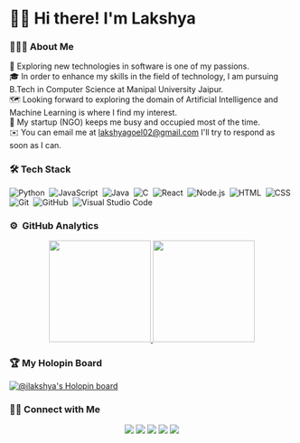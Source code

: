 # 👋🏻 Hi there! I'm Lakshya

### 🧑🏻‍💻 About Me

🎯 Exploring new technologies in software is one of my passions.\
🎓 In order to enhance my skills in the field of technology, I am pursuing B.Tech in Computer Science at Manipal University Jaipur.\
🗺️ Looking forward to exploring the domain of Artificial Intelligence and Machine Learning is where I find my interest.\
🌱 My startup (NGO) keeps me busy and occupied most of the time.\
✉️ You can email me at lakshyagoel02@gmail.com I'll try to respond as soon as I can.

### 🛠️ Tech Stack

![Python](https://img.shields.io/badge/-Python-05122A?style=flat&logo=python)&nbsp;
![JavaScript](https://img.shields.io/badge/-JavaScript-05122A?style=flat&logo=javascript)&nbsp;
![Java](https://img.shields.io/badge/-Java-05122A?style=flat&logo=Java&logoColor=FFA518)&nbsp;
![C](https://img.shields.io/badge/-C-05122A?style=flat&logo=C&logoColor=A8B9CC)&nbsp;
![React](https://img.shields.io/badge/-React-05122A?style=flat&logo=react)&nbsp;
![Node.js](https://img.shields.io/badge/-Node.js-05122A?style=flat&logo=node.js)&nbsp;
![HTML](https://img.shields.io/badge/-HTML-05122A?style=flat&logo=HTML5)&nbsp;
![CSS](https://img.shields.io/badge/-CSS-05122A?style=flat&logo=CSS3&logoColor=1572B6)&nbsp;
![Git](https://img.shields.io/badge/-Git-05122A?style=flat&logo=git)&nbsp;
![GitHub](https://img.shields.io/badge/-GitHub-05122A?style=flat&logo=github)&nbsp;
![Visual Studio Code](https://img.shields.io/badge/-Visual%20Studio%20Code-05122A?style=flat&logo=visual-studio-code&logoColor=007ACC)&nbsp;

### ⚙️ &nbsp;GitHub Analytics

<p align="center">
<a href="https://github.com/iLakshya">
  <img height="180em" src="https://github-readme-stats-eight-theta.vercel.app/api?username=iLakshya&show_icons=true&theme=algolia&include_all_commits=true&count_private=true"/>
  <img height="180em" src="https://github-readme-stats-eight-theta.vercel.app/api/top-langs/?username=iLakshya&layout=compact&langs_count=8&theme=algolia"/>
</a>
</p>

### 🏆 My Holopin Board
[![@ilakshya's Holopin board](https://holopin.me/ilakshya)](https://holopin.io/@ilakshya)

### 🤝🏻 Connect with Me

<p align="center">
<a href="https://www.linkedin.com/in/lakshya-goel-a56012157/"><img src="https://img.shields.io/badge/-Lakshya%20Goel%20-0077B5?style=flat&logo=Linkedin&logoColor=white"/></a>
<a href="mailto:lakshyagoel02@gmail.com"><img src="https://img.shields.io/badge/-lakshyagoel02@gmail.com-D14836?style=flat&logo=Gmail&logoColor=white"/></a>
<a href="https://instagram.com/ilakshyag?igshid=YmMyMTA2M2Y="><img src="https://img.shields.io/badge/-@ilakshyag-E4405F?style=flat&logo=Instagram&logoColor=white"/></a>
<a href="https://www.facebook.com/laksh.goel.18?mibextid=LQQJ4d"><img src="https://img.shields.io/badge/-@Laksh%20Goel-1877F2?style=flat&logo=Facebook&logoColor=white"/></a>
<a href="https://pin.it/5BGRbze"><img src="https://img.shields.io/badge/-@iLakshyaG-BD081C?style=flat&logo=Pinterest&logoColor=white"/></a>
</p>
